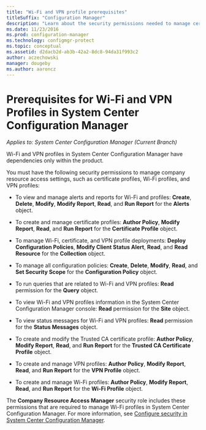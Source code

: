 ```yaml
---
title: "Wi-Fi and VPN profile prerequisites"
titleSuffix: "Configuration Manager"
description: "Learn about the security permissions needed to manage certificate profiles, Wi-Fi profiles, and VPN profiles in System Center Configuration Manager."
ms.date: 11/23/2016
ms.prod: configuration-manager
ms.technology: configmgr-protect
ms.topic: conceptual
ms.assetid: d2dacb2d-ab3b-42a2-8dc8-94da31f993c2
author: aczechowski
manager: dougeby
ms.author: aaroncz
---
```

# Prerequisites for Wi-Fi and VPN Profiles in System Center Configuration Manager*Applies to: System Center Configuration Manager (Current Branch)*
Wi-Fi and VPN profiles in System Center Configuration Manager have dependencies only within the product.  

 You must have the following security permissions to manage company resource access settings, such as certificate profiles, Wi-Fi profiles, and VPN profiles:  

-   To view and manage alerts and reports for Wi-Fi and profiles: **Create**, **Delete**, **Modify**, **Modify Report**, **Read**, and **Run Report** for the **Alerts** object.  

-   To create and manage certificate profiles: **Author Policy**, **Modify Report**, **Read**, and **Run Report** for the **Certificate Profile** object.  

-   To manage Wi-Fi, certificate, and VPN profile deployments: **Deploy Configuration Policies**, **Modify Client Status Alert**, **Read**, and **Read Resource** for the **Collection** object.  

-   To manage all configuration policies: **Create**, **Delete**, **Modify**, **Read**, and **Set Security Scope** for the **Configuration Policy** object.  

-   To run queries that are related to Wi-Fi and VPN profiles: **Read** permission for the **Query** object.  

-   To view Wi-Fi and VPN profiles information in the System Center Configuration Manager console: **Read** permission for the **Site** object.  

-   To view status messages for Wi-Fi and VPN profiles: **Read** permission for the **Status Messages** object.  

-   To create and modify the Trusted CA certificate profile: **Author Policy**, **Modify Report**, **Read**, and **Run Report** for the **Trusted CA Certificate Profile** object.  

-   To create and manage VPN profiles: **Author Policy**, **Modify Report**, **Read**, and **Run Report** for the **VPN Profile** object.  

-   To create and manage Wi-Fi profiles: **Author Policy**, **Modify Report**, **Read**, and **Run Report** for the **Wi-Fi Profile** object.  

 The **Company Resource Access Manager** security role includes these permissions that are required to manage Wi-Fi profiles in System Center Configuration Manager. For more information, see [Configure security in System Center Configuration Manager](../../core/plan-design/security/configure-security.md).
